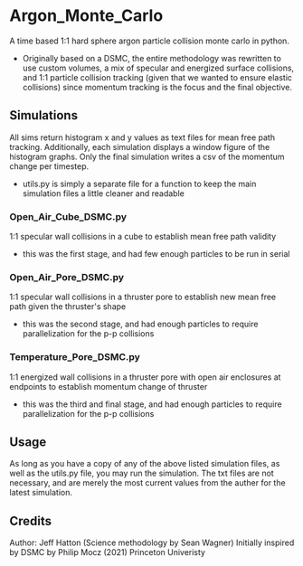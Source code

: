 # Argon_Monte_Carlo
A time based 1:1 hard sphere argon particle collision monte carlo in python.
 - Originally based on a DSMC, the entire methodology was rewritten to use custom volumes, a mix of specular and energized surface collisions, and 1:1 particle collision tracking (given that we wanted to ensure elastic collisions) since momentum tracking is the focus and the final objective. 

## Simulations
All sims return histogram x and y values as text files for mean free path tracking. Additionally, each simulation displays a window figure of the histogram graphs.
Only the final simulation writes a csv of the momentum change per timestep.
 - utils.py is simply a separate file for a function to keep the main simulation files a little cleaner and readable

### Open_Air_Cube_DSMC.py
1:1 specular wall collisions in a cube to establish mean free path validity
- this was the first stage, and had few enough particles to be run in serial

### Open_Air_Pore_DSMC.py
1:1 specular wall collisions in a thruster pore to establish new mean free path given the thruster's shape
- this was the second stage, and had enough particles to require parallelization for the p-p collisions

### Temperature_Pore_DSMC.py
1:1 energized wall collisions in a thruster pore with open air enclosures at endpoints to establish momentum change of thruster
- this was the third and final stage, and had enough particles to require parallelization for the p-p collisions

## Usage
As long as you have a copy of any of the above listed simulation files, as well as the utils.py file, you may run the simulation. The txt files are not necessary, and are merely the most current values from the auther for the latest simulation.

## Credits
Author: Jeff Hatton (Science methodology by Sean Wagner)
Initially inspired by DSMC by Philip Mocz (2021) Princeton Univeristy




